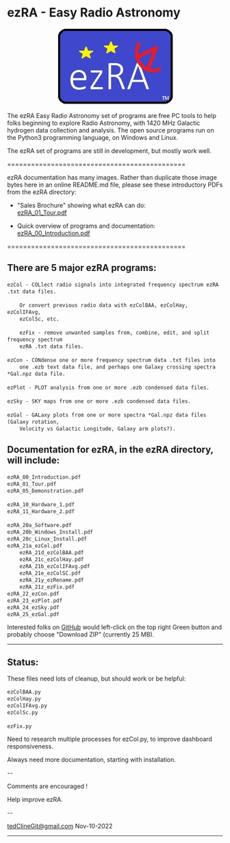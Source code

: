 # ezRA - Easy Radio Astronomy

<p align="center">
  <img src="/ezRA/ezRA_logo221020a.jpg?raw=true" alt="ezRA_logo221020a"/>
</p>

The ezRA Easy Radio Astronomy set of programs are free PC tools to help folks beginning to explore Radio Astronomy, with 
1420 MHz Galactic hydrogen data collection and analysis.
The open source programs run on the Python3 programming language, on Windows and Linux.

The ezRA set of programs are still in development, but mostly work well.

=============================================

ezRA documentation has many images.
Rather than duplicate those image bytes here in an online README.md file,
please see these introductory PDFs from the ezRA directory:

* "Sales Brochure" showing what ezRA can do:<br>
[ezRA_01_Tour.pdf](https://github.com/tedcline/ezRA/blob/master/ezRA/ezRA_01_Tour.pdf)<br>

* Quick overview of programs and documentation:<br>
[ezRA_00_Introduction.pdf](https://github.com/tedcline/ezRA/blob/master/ezRA/ezRA_00_Introduction.pdf)<br>

=============================================

## There are 5 major ezRA programs:

	ezCol - COLlect radio signals into integrated frequency spectrum ezRA .txt data files.

		Or convert previous radio data with ezColBAA, ezColHay, ezColIFAvg,
		ezColSc, etc.

		ezFix - remove unwanted samples from, combine, edit, and split frequency spectrum
		ezRA .txt data files.

	ezCon - CONdense one or more frequency spectrum data .txt files into
		one .ezb text data file, and perhaps one Galaxy crossing spectra *Gal.npz data file.

	ezPlot - PLOT analysis from one or more .ezb condensed data files.

	ezSky - SKY maps from one or more .ezb condensed data files.

	ezGal - GALaxy plots from one or more spectra *Gal.npz data files (Galaxy rotation,
		Velocity vs Galactic Longitude, Galaxy arm plots?).



## Documentation for ezRA, in the ezRA directory, will include:

    ezRA_00_Introduction.pdf
    ezRA_01_Tour.pdf
    ezRA_05_Demonstration.pdf

    ezRA_10_Hardware_1.pdf
    ezRA_11_Hardware_2.pdf

    ezRA_20a_Software.pdf
    ezRA_20b_Windows_Install.pdf
    ezRA_20c_Linux_Install.pdf
    ezRA_21a_ezCol.pdf
        ezRA_21d_ezColBAA.pdf
        ezRA_21c_ezColHay.pdf
        ezRA_21b_ezColIFAvg.pdf
        ezRA_21e_ezColSC.pdf
        ezRA_21y_ezRename.pdf
        ezRA_21z_ezFix.pdf
    ezRA_22_ezCon.pdf
    ezRA_23_ezPlot.pdf
    ezRA_24_ezSky.pdf
    ezRA_25_ezGal.pdf



Interested folks on [GitHub](https://github.com/tedcline/ezRA)
would left-click on the top right Green button and probably choose "Download ZIP" (currently 25 MB).

---

## Status:

These files need lots of cleanup, but should work or be helpful:

    ezColBAA.py
    ezColHay.py
    ezColIFAvg.py
    ezColSc.py

    ezFix.py

Need to research multiple processes for ezCol.py, to improve dashboard responsiveness.

Always need more documentation, starting with installation.

--

Comments are encouraged !

Help improve ezRA.

--

tedClineGit@gmail.com
Nov-10-2022

---
